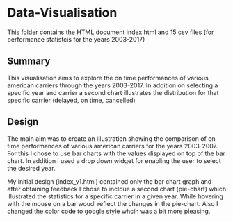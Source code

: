# Data-Visualisation

This folder contains the HTML document index.html and 15 csv files (for performance statistcis for the years 2003-2017)


## Summary 

This visualisation aims to explore the on time performances of various american carriers through the years 2003-2017. 
In addition on selecting a specific year and carrier a second chart illustrates the distribution for that specific carrier (delayed, on time, cancelled) 

## Design

The main aim was to create an illustration showing the comparison of on time performances of various american carriers for the years 2003-2007. For this I chose to use bar charts with the values displayed on top of the bar chart. In addition i used a drop down widget for 
enabling the user to select the desired year.  

My initial design (index_v1.html)  contained only the bar chart graph and after obtaining feedback I chose to incldue a second chart 
(pie-chart) which illustrated the statistics for a specific carrier in a given year. While hovering with the mouse on a bar woudl reflect the changes in the pie-chart.  Also I changed the color code to google style whcih was a bit more pleasing. 

